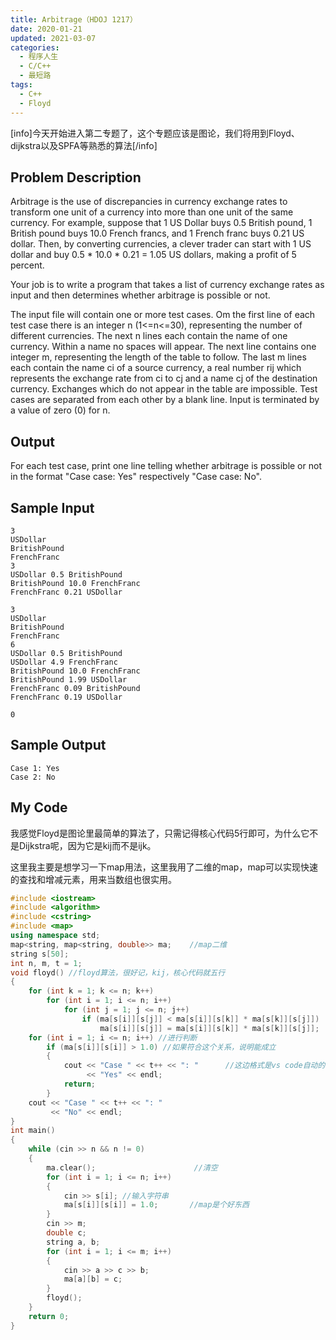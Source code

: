 ```yaml
---
title: Arbitrage（HDOJ 1217）
date: 2020-01-21
updated: 2021-03-07
categories:
  - 程序人生
  - C/C++
  - 最短路
tags:
  - C++
  - Floyd
---
```


<p>[info]今天开始进入第二专题了，这个专题应该是图论，我们将用到Floyd、dijkstra以及SPFA等熟悉的算法[/info]</p>

## Problem Description 

Arbitrage is the use of discrepancies in currency exchange rates to transform one unit of a currency into more than one unit of the same currency. For example, suppose that 1 US Dollar buys 0.5 British pound, 1 British pound buys 10.0 French francs, and 1 French franc buys 0.21 US dollar. Then, by converting currencies, a clever trader can start with 1 US dollar and buy 0.5 * 10.0 * 0.21 = 1.05 US dollars, making a profit of 5 percent.

Your job is to write a program that takes a list of currency exchange rates as input and then determines whether arbitrage is possible or not. 

The input file will contain one or more test cases. Om the first line of each test case there is an integer n (1<=n<=30), representing the number of different currencies. The next n lines each contain the name of one currency. Within a name no spaces will appear. The next line contains one integer m, representing the length of the table to follow. The last m lines each contain the name ci of a source currency, a real number rij which represents the exchange rate from ci to cj and a name cj of the destination currency. Exchanges which do not appear in the table are impossible.
Test cases are separated from each other by a blank line. Input is terminated by a value of zero (0) for n.

## Output 

For each test case, print one line telling whether arbitrage is possible or not in the format "Case case: Yes" respectively "Case case: No". 

## Sample Input 

```
3
USDollar
BritishPound
FrenchFranc
3
USDollar 0.5 BritishPound
BritishPound 10.0 FrenchFranc
FrenchFranc 0.21 USDollar

3
USDollar
BritishPound
FrenchFranc
6
USDollar 0.5 BritishPound
USDollar 4.9 FrenchFranc
BritishPound 10.0 FrenchFranc
BritishPound 1.99 USDollar
FrenchFranc 0.09 BritishPound
FrenchFranc 0.19 USDollar

0
```

## Sample Output 

```
Case 1: Yes
Case 2: No
```

## My Code

<p>我感觉Floyd是图论里最简单的算法了，只需记得核心代码5行即可，为什么它不是Dijkstra呢，因为它是kij而不是ijk。</p>

<p>这里我主要是想学习一下map用法，这里我用了二维的map，map可以实现快速的查找和增减元素，用来当数组也很实用。</p>

```cpp
#include <iostream>
#include <algorithm>
#include <cstring>
#include <map>
using namespace std;
map<string, map<string, double>> ma;    //map二维
string s[50];
int n, m, t = 1;
void floyd() //floyd算法，很好记，kij，核心代码就五行
{
    for (int k = 1; k <= n; k++)
        for (int i = 1; i <= n; i++)
            for (int j = 1; j <= n; j++)
                if (ma[s[i]][s[j]] < ma[s[i]][s[k]] * ma[s[k]][s[j]])
                    ma[s[i]][s[j]] = ma[s[i]][s[k]] * ma[s[k]][s[j]];
    for (int i = 1; i <= n; i++) //进行判断
        if (ma[s[i]][s[i]] > 1.0) //如果符合这个关系，说明能成立
        {
            cout << "Case " << t++ << ": "      //这边格式是vs code自动的，看着挺整齐
                 << "Yes" << endl;
            return;
        }
    cout << "Case " << t++ << ": "
         << "No" << endl;
}
int main()
{
    while (cin >> n && n != 0)
    {
        ma.clear();                      //清空
        for (int i = 1; i <= n; i++)
        {
            cin >> s[i]; //输入字符串
            ma[s[i]][s[i]] = 1.0;       //map是个好东西
        }
        cin >> m;
        double c;
        string a, b;
        for (int i = 1; i <= m; i++)
        {
            cin >> a >> c >> b;
            ma[a][b] = c;
        }
        floyd();
    }
    return 0;
}
```
